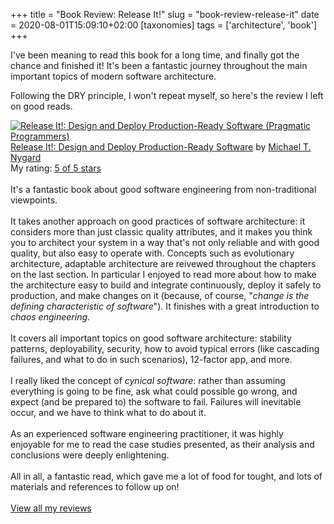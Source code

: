 +++
title = "Book Review: Release It!"
slug = "book-review-release-it"
date = 2020-08-01T15:09:10+02:00
[taxonomies]
tags = ['architecture', 'book']
+++

I\'ve been meaning to read this book for a long time, and finally got
the chance and finished it! It\'s been a fantastic journey throughout
the main important topics of modern software architecture.

Following the DRY principle, I won\'t repeat myself, so here\'s the
review I left on good reads.

<a href="https://www.goodreads.com/book/show/1069827.Release_It_" style="float: left; padding-right: 20px"><img
border="0" alt="Release It!: Design and Deploy Production-Ready Software (Pragmatic Programmers)"
src="https://i.gr-assets.com/images/S/compressed.photo.goodreads.com/books/1328765022l/1069827._SX98_.jpg" /></a><a
href="https://www.goodreads.com/book/show/1069827.Release_It_">Release It!: Design and Deploy Production-Ready
Software</a> by <a href="https://www.goodreads.com/author/show/6089.Michael_T_Nygard">Michael T. Nygard</a><br/>
My rating: <a href="https://www.goodreads.com/review/show/2257496296">5 of 5 stars</a><br /><br />
It's a fantastic book about good software engineering from non-traditional viewpoints.<br /><br />It takes another
approach on good practices of software architecture: it considers more than just classic quality attributes, and it
makes you think you to architect your system in a way that's not only reliable and with good quality, but also easy to
operate with. Concepts such as evolutionary architecture, adaptable architecture are reivewed throughout the chapters on
the last section. In particular I enjoyed to read more about how to make the architecture easy to build and integrate
continuously, deploy it safely to production, and make changes on it (because, of course, "<i>change is the defining
characteristic of software</i>"). It finishes with a great introduction to <i>chaos engineering</i>.<br /><br />It
covers all important topics on good software architecture: stability patterns, deployability, security, how to avoid
typical errors (like cascading failures, and what to do in such scenarios), 12-factor app, and more.<br /><br />I really
liked the concept of <i>cynical software</i>: rather than assuming everything is going to be fine, ask what could
possible go wrong, and expect (and be prepared to) the software to fail. Failures will inevitable occur, and we have to
think what to do about it.<br /><br />As an experienced software engineering practitioner, it was highly enjoyable for
me to read the case studies presented, as their analysis and conclusions were deeply enlightening.<br /><br />All in
all, a fantastic read, which gave me a lot of food for tought, and lots of materials and references to follow up on!
<br/><br/>
<a href="https://www.goodreads.com/review/list/26607142-mariano">View all my reviews</a>
